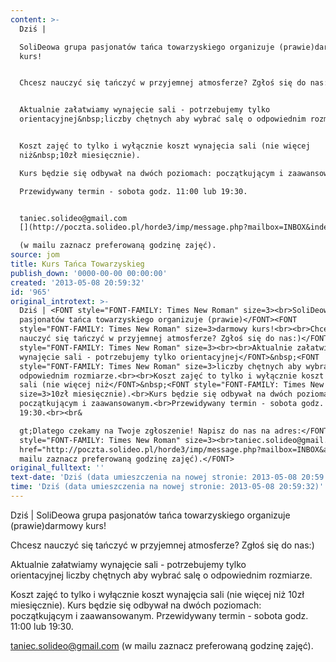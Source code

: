```yaml
---
content: >-
  Dziś | 

  SoliDeowa grupa pasjonatów tańca towarzyskiego organizuje (prawie)darmowy
  kurs!


  Chcesz nauczyć się tańczyć w przyjemnej atmosferze? Zgłoś się do nas:)


  Aktualnie załatwiamy wynajęcie sali - potrzebujemy tylko
  orientacyjnej&nbsp;liczby chętnych aby wybrać salę o odpowiednim rozmiarze.


  Koszt zajęć to tylko i wyłącznie koszt wynajęcia sali (nie więcej
  niż&nbsp;10zł miesięcznie).

  Kurs będzie się odbywał na dwóch poziomach: początkującym i zaawansowanym.

  Przewidywany termin - sobota godz. 11:00 lub 19:30.


  taniec.solideo@gmail.com
  [](http://poczta.solideo.pl/horde3/imp/message.php?mailbox=INBOX&index=9332#)

  (w mailu zaznacz preferowaną godzinę zajęć).
source: jom
title: Kurs Tańca Towarzyskieg
publish_down: '0000-00-00 00:00:00'
created: '2013-05-08 20:59:32'
id: '965'
original_introtext: >-
  Dziś | <FONT style="FONT-FAMILY: Times New Roman" size=3><br>SoliDeowa grupa
  pasjonatów tańca towarzyskiego organizuje (prawie)</FONT><FONT
  style="FONT-FAMILY: Times New Roman" size=3>darmowy kurs!<br><br>Chcesz
  nauczyć się tańczyć w przyjemnej atmosferze? Zgłoś się do nas:)</FONT><FONT
  style="FONT-FAMILY: Times New Roman" size=3><br><br>Aktualnie załatwiamy
  wynajęcie sali - potrzebujemy tylko orientacyjnej</FONT>&nbsp;<FONT
  style="FONT-FAMILY: Times New Roman" size=3>liczby chętnych aby wybrać salę o
  odpowiednim rozmiarze.<br><br>Koszt zajęć to tylko i wyłącznie koszt wynajęcia
  sali (nie więcej niż</FONT>&nbsp;<FONT style="FONT-FAMILY: Times New Roman"
  size=3>10zł miesięcznie).<br>Kurs będzie się odbywał na dwóch poziomach:
  początkującym i zaawansowanym.<br>Przewidywany termin - sobota godz. 11:00 lub
  19:30.<br><br&

  gt;Dlatego czekamy na Twoje zgłoszenie! Napisz do nas na adres:</FONT><FONT
  style="FONT-FAMILY: Times New Roman" size=3><br>taniec.solideo@gmail.com <A
  href="http://poczta.solideo.pl/horde3/imp/message.php?mailbox=INBOX&amp;index=9332#"></A><br>(w
  mailu zaznacz preferowaną godzinę zajęć).</FONT>
original_fulltext: ''
text-date: 'Dziś (data umieszczenia na nowej stronie: 2013-05-08 20:59:32)'
time: 'Dziś (data umieszczenia na nowej stronie: 2013-05-08 20:59:32)'
---
```

Dziś | 
SoliDeowa grupa pasjonatów tańca towarzyskiego organizuje (prawie)darmowy kurs!

Chcesz nauczyć się tańczyć w przyjemnej atmosferze? Zgłoś się do nas:)

Aktualnie załatwiamy wynajęcie sali - potrzebujemy tylko orientacyjnej&nbsp;liczby chętnych aby wybrać salę o odpowiednim rozmiarze.

Koszt zajęć to tylko i wyłącznie koszt wynajęcia sali (nie więcej niż&nbsp;10zł miesięcznie).
Kurs będzie się odbywał na dwóch poziomach: początkującym i zaawansowanym.
Przewidywany termin - sobota godz. 11:00 lub 19:30.

taniec.solideo@gmail.com [](http://poczta.solideo.pl/horde3/imp/message.php?mailbox=INBOX&index=9332#)
(w mailu zaznacz preferowaną godzinę zajęć).

<!--{{json:{"created_date":"2013-05-08 20:59:32","publish_down":"0000-00-00 00:00:00","id":"965"}}}-->